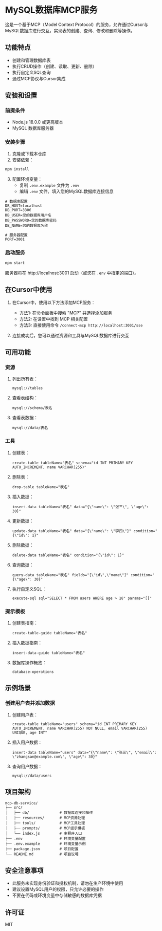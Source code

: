 # MySQL数据库MCP服务

这是一个基于MCP（Model Context Protocol）的服务，允许通过Cursor与MySQL数据库进行交互，实现表的创建、查询、修改和删除等操作。

## 功能特点

- 创建和管理数据库表
- 执行CRUD操作（创建、读取、更新、删除）
- 执行自定义SQL查询
- 通过MCP协议与Cursor集成

## 安装和设置

### 前提条件

- Node.js 18.0.0 或更高版本
- MySQL 数据库服务器

### 安装步骤

1. 克隆或下载本仓库
2. 安装依赖：

```bash
npm install
```

3. 配置环境变量：
   - 复制 `.env.example` 文件为 `.env`
   - 编辑 `.env` 文件，填入您的MySQL数据库连接信息

```
# 数据库配置
DB_HOST=localhost
DB_PORT=3306
DB_USER=您的数据库用户名
DB_PASSWORD=您的数据库密码
DB_NAME=您的数据库名称

# 服务器配置
PORT=3001
```

### 启动服务

```bash
npm start
```

服务器将在 http://localhost:3001 启动（或您在 `.env` 中指定的端口）。

## 在Cursor中使用

1. 在Cursor中，使用以下方法添加MCP服务：
   - 方法1: 在命令面板中搜索 "MCP" 并选择添加服务
   - 方法2: 在设置中找到 MCP 相关配置
   - 方法3: 直接使用命令 `/connect-mcp http://localhost:3001/sse`

2. 连接成功后，您可以通过资源和工具与MySQL数据库进行交互

## 可用功能

### 资源

1. 列出所有表：
   ```
   mysql://tables
   ```

2. 查看表结构：
   ```
   mysql://schema/表名
   ```

3. 查看表数据：
   ```
   mysql://data/表名
   ```

### 工具

1. 创建表：
   ```
   create-table tableName="表名" schema="id INT PRIMARY KEY AUTO_INCREMENT, name VARCHAR(255)"
   ```

2. 删除表：
   ```
   drop-table tableName="表名"
   ```

3. 插入数据：
   ```
   insert-data tableName="表名" data="{\"name\": \"张三\", \"age\": 30}"
   ```

4. 更新数据：
   ```
   update-data tableName="表名" data="{\"name\": \"李四\"}" condition="{\"id\": 1}"
   ```

5. 删除数据：
   ```
   delete-data tableName="表名" condition="{\"id\": 1}"
   ```

6. 查询数据：
   ```
   query-data tableName="表名" fields="[\"id\",\"name\"]" condition="{\"age\": 30}"
   ```

7. 执行自定义SQL：
   ```
   execute-sql sql="SELECT * FROM users WHERE age > 18" params="[]"
   ```

### 提示模板

1. 创建表指南：
   ```
   create-table-guide tableName="表名"
   ```

2. 插入数据指南：
   ```
   insert-data-guide tableName="表名"
   ```

3. 数据库操作概览：
   ```
   database-operations
   ```

## 示例场景

### 创建用户表并添加数据

1. 创建用户表：
   ```
   create-table tableName="users" schema="id INT PRIMARY KEY AUTO_INCREMENT, name VARCHAR(255) NOT NULL, email VARCHAR(255) UNIQUE, age INT"
   ```

2. 插入用户数据：
   ```
   insert-data tableName="users" data="{\"name\": \"张三\", \"email\": \"zhangsan@example.com\", \"age\": 30}"
   ```

3. 查询用户数据：
   ```
   mysql://data/users
   ```

## 项目架构

```
mcp-db-service/
├── src/
│   ├── db/              # 数据库连接和操作
│   ├── resources/       # MCP资源处理
│   ├── tools/           # MCP工具处理
│   ├── prompts/         # MCP提示模板
│   └── index.js         # 主程序入口
├── .env                 # 环境变量配置
├── .env.example         # 环境变量示例
├── package.json         # 项目配置
└── README.md            # 项目说明
```

## 安全注意事项

- 此服务未实现身份验证和授权机制，请勿在生产环境中使用
- 建议设置MySQL用户的权限，只允许必要的操作
- 不要在代码或环境变量中存储敏感的数据库凭据

## 许可证

MIT 